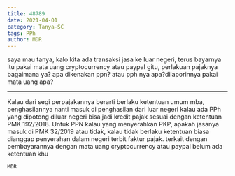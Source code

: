 ```yaml
---
title: 48789
date: 2021-04-01
category: Tanya-SC
tags: PPh
author: MDR
---
```


saya mau tanya, kalo kita ada transaksi jasa ke luar negeri, terus bayarnya itu pakai mata uang cryptocurrency atau paypal gitu, perlakuan pajaknya bagaimana ya? apa dikenakan ppn? atau pph nya apa?dilaporinnya pakai mata uang apa?

---

Kalau dari segi perpajakannya berarti berlaku ketentuan umum mba, penghasilannya nanti masuk di penghasilan dari luar negeri kalau ada PPh yang dipotong diluar negeri bisa jadi kredit pajak sesuai dengan ketentuan PMK 192/2018. Untuk PPN kalau yang menyerahkan PKP, apakah jasanya masuk di PMK 32/2019 atau tidak, kalau tidak berlaku ketentuan biasa dianggap penyerahan dalam negeri terbit faktur pajak. terkait dengan pembayarannya dengan mata uang cryptocurrency atau paypal belum ada ketentuan khu

`MDR`
